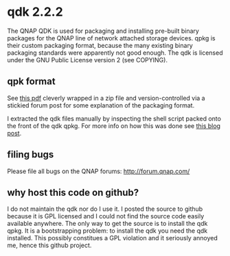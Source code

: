 # qdk 2.2.2

The QNAP QDK is used for packaging and installing pre-built binary
packages for the QNAP line of network attached storage devices. qpkg is
their custom packaging format, because the many existing binary
packaging standards were apparently not good enough. The qdk is licensed
under the GNU Public License version 2 (see COPYING).

## qpk format

See [this pdf](http://forum.qnap.com/download/file.php?id=4851) cleverly
wrapped in a zip file and version-controlled via a stickied forum post for some
explanation of the packaging format.

I extracted the qdk files manually by inspecting the shell script packed
onto the front of the qdk qpkg. For more info on how this was done see
[this blog
post](http://deferred.io/deferred.io/posts/qnap-qdk-qpkg-and-the-gpl/).

## filing bugs

Please file all bugs on the QNAP forums: http://forum.qnap.com/

## why host this code on github?

I do not maintain the qdk nor do I use it. I posted the source to github
because it is GPL licensed and I could not find the source code easily
available anywhere. The only way to get the source is to install the qdk qpkg.
It is a bootstrapping problem: to install the qdk you need the qdk installed.
This possibly constitues a GPL violation and it seriously annoyed me, hence
this github project.

